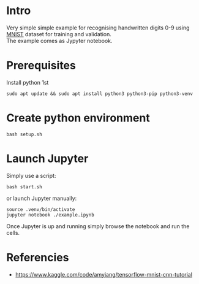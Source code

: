 # Intro
Very simple simple example for recognising handwritten digits 0-9 using [MNIST](https://en.wikipedia.org/wiki/MNIST_database) dataset for training and validation.\
The example comes as Jypyter notebook.




# Prerequisites
Install python 1st
```
sudo apt update && sudo apt install python3 python3-pip python3-venv
```




# Create python environment
```
bash setup.sh
```




# Launch Jupyter
Simply use a script:
```
bash start.sh
```

or launch Jupyter manually:

```
source .venv/bin/activate
jupyter notebook ./example.ipynb
```

Once Jupyter is up and running simply browse the notebook and run the cells.




# Referencies
* https://www.kaggle.com/code/amyjang/tensorflow-mnist-cnn-tutorial

